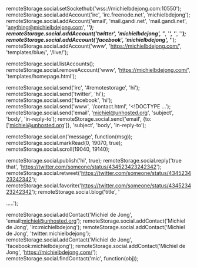 remoteStorage.social.setSockethub('wss://michielbdejong.com:10550');
remoteStorage.social.addAccount('irc', 'irc.freenode.net', 'michielbdejong');
remoteStorage.social.addAccount('email', 'mail.gandi.net', 'mail.gandi.net', 'anything@michielbdejong.com', '*****');
remoteStorage.social.addAccount('twitter', 'michielbdejong', '*****', '*****', '*****', '*****');
remoteStorage.social.addAccount('facebook', 'michielbdejong', '*****');
remoteStorage.social.addAccount('www', 'https://michielbdejong.com/', 'templates/blue/', '/live/');

remoteStorage.social.listAccounts();
remoteStorage.social.removeAccount('www', 'https://michielbdejong.com/', 'templates/homepage.html');

remoteStorage.social.send('irc', '#remotestorage', 'hi');
remoteStorage.social.send('twitter', 'hi');
remoteStorage.social.send('facebook', 'hi');
remoteStorage.social.send('www', '/contact.html', '<!DOCTYPE ...');
remoteStorage.social.send('email', 'michiel@unhosted.org', 'subject', 'body', 'in-reply-to');
remoteStorage.social.send('email', {to: ['michiel@unhosted.org']}, 'subject', 'body', 'in-reply-to');

remoteStorage.social.on('message', function(msg));
remoteStorage.social.markRead(0, 19070, true);
remoteStorage.social.scroll(19040, 19140);

remoteStorage.social.publish('hi', true);
remoteStorage.social.reply('true that', 'https://twitter.com/someone/status/434523423242342');
remoteStorage.social.retweet('https://twitter.com/someone/status/434523423242342');
remoteStorage.social.favorite('https://twitter.com/someone/status/434523423242342');
remoteStorage.social.blog('title', '<p>.....');

remoteStorage.social.addContact('Michiel de Jong', 'email:michiel@unhosted.org');
remoteStorage.social.addContact('Michiel de Jong', 'irc:michielbdejong');
remoteStorage.social.addContact('Michiel de Jong', 'twitter:michielbdejong');
remoteStorage.social.addContact('Michiel de Jong', 'facebook:michielbdejong');
remoteStorage.social.addContact('Michiel de Jong', 'https://michielbdejong.com/');
remoteStorage.social.findContact('mic', function(obj));